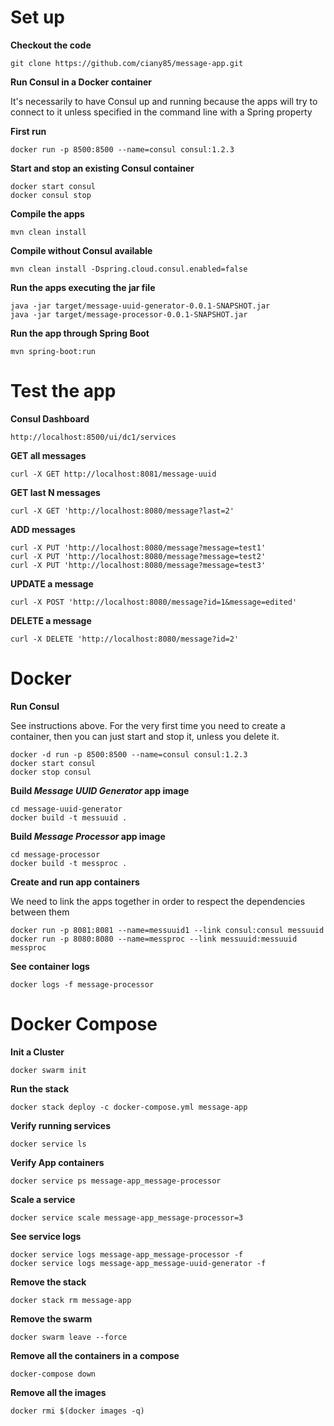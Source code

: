 # Set up
**Checkout the code**

`git clone https://github.com/ciany85/message-app.git`

**Run Consul in a Docker container**

It's necessarily to have Consul up and running because the apps will try to connect to it unless specified in the command line with a Spring property

**First run**

`docker run -p 8500:8500 --name=consul consul:1.2.3`

**Start and stop an existing Consul container**

```
docker start consul
docker consul stop
```

**Compile the apps**

`mvn clean install`

**Compile without Consul available**
 
`mvn clean install -Dspring.cloud.consul.enabled=false`

**Run the apps executing the jar file**

```
java -jar target/message-uuid-generator-0.0.1-SNAPSHOT.jar
java -jar target/message-processor-0.0.1-SNAPSHOT.jar
```

**Run the app through Spring Boot**

`mvn spring-boot:run`

# Test the app
**Consul Dashboard**

`http://localhost:8500/ui/dc1/services`

**GET all messages**

`curl -X GET http://localhost:8081/message-uuid`

**GET last N messages**

`curl -X GET 'http://localhost:8080/message?last=2'`

**ADD messages**
```
curl -X PUT 'http://localhost:8080/message?message=test1'
curl -X PUT 'http://localhost:8080/message?message=test2'
curl -X PUT 'http://localhost:8080/message?message=test3'
```

**UPDATE a message**

`curl -X POST 'http://localhost:8080/message?id=1&message=edited'`

**DELETE a message**

`curl -X DELETE 'http://localhost:8080/message?id=2'`

# Docker
**Run Consul**

See instructions above. For the very first time you need to create a container, then you can just start and stop it, unless you delete it.

```
docker -d run -p 8500:8500 --name=consul consul:1.2.3
docker start consul
docker stop consul
```

**Build *Message UUID Generator* app image**

```
cd message-uuid-generator
docker build -t messuuid .
```

**Build *Message Processor* app image**

```
cd message-processor
docker build -t messproc .
```

**Create and run app containers**

We need to link the apps together in order to respect the dependencies between them

```
docker run -p 8081:8081 --name=messuuid1 --link consul:consul messuuid
docker run -p 8080:8080 --name=messproc --link messuuid:messuuid messproc
```

**See container logs**

`docker logs -f message-processor`

# Docker Compose
**Init a Cluster**

`docker swarm init`

**Run the stack**

`docker stack deploy -c docker-compose.yml message-app`

**Verify running services**

`docker service ls`

**Verify App containers**

`docker service ps message-app_message-processor`

**Scale a service**

`docker service scale message-app_message-processor=3`

**See service logs**

```
docker service logs message-app_message-processor -f
docker service logs message-app_message-uuid-generator -f
```

**Remove the stack**

`docker stack rm message-app`

**Remove the swarm**

`docker swarm leave --force`

**Remove all the containers in a compose**

`docker-compose down`

**Remove all the images**

`docker rmi $(docker images -q)`
